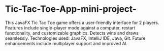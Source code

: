 # Tic-Tac-Toe-App-mini-project-
This JavaFX Tic Tac Toe game offers a user-friendly interface for 2 players. Features include single-player mode against a computer, restart functionality, and customizable graphics. Detects wins and draws seamlessly. Technologies used: JavaFX, IntelliJ IDE, Java, Git. Future enhancements include multiplayer support and improved AI.
